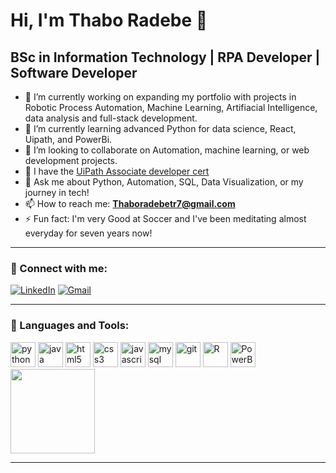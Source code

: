 # Hi, I'm Thabo Radebe 👋

## BSc in Information Technology | RPA Developer | Software Developer

- 🔭 I’m currently working on expanding my portfolio with projects in Robotic Process Automation, Machine Learning, Artifiacial Intelligence, data analysis and full-stack development.
- 🌱 I’m currently learning advanced Python for data science, React, Uipath, and PowerBi.
- 👯 I’m looking to collaborate on Automation, machine learning, or web development projects.
- 🤔 I have the [UiPath Associate developer cert](https://credentials.uipath.com/db7edce2-5560-45ee-b5db-c6c456700a95#acc.c2owUMBY)
- 💬 Ask me about Python, Automation, SQL, Data Visualization, or my journey in tech!
- 📫 How to reach me: **Thaboradebetr7@gmail.com**
- ⚡ Fun fact: I'm very Good at Soccer and I've been meditating almost everyday for seven years now!

---

### 👔 Connect with me:

[![LinkedIn](https://img.shields.io/badge/LinkedIn-0A66C2?style=for-the-badge&logo=linkedin&logoColor=white)](https://www.linkedin.com/in/thabo-radebe-90005525a/)
[![Gmail](https://img.shields.io/badge/Gmail-EA4335?style=for-the-badge&logo=gmail&logoColor=white)](mailto:Thaboradebetr7@gmail.com)

---

### 🚀 Languages and Tools:

<p align="left">
<!-- Python -->
<img src="https://cdn.jsdelivr.net/gh/devicons/devicon/icons/python/python-original-wordmark.svg" alt="python" width="40" height="40"/>
<!-- Java -->
<img src="https://cdn.jsdelivr.net/gh/devicons/devicon/icons/java/java-original-wordmark.svg" alt="java" width="40" height="40"/>
<!-- HTML5 -->
<img src="https://cdn.jsdelivr.net/gh/devicons/devicon/icons/html5/html5-original-wordmark.svg" alt="html5" width="40" height="40"/>
<!-- CSS3 -->
<img src="https://cdn.jsdelivr.net/gh/devicons/devicon/icons/css3/css3-original-wordmark.svg" alt="css3" width="40" height="40"/>
<!-- JavaScript -->
<img src="https://cdn.jsdelivr.net/gh/devicons/devicon/icons/javascript/javascript-original.svg" alt="javascript" width="40" height="40"/>
<!-- MySQL -->
<img src="https://cdn.jsdelivr.net/gh/devicons/devicon/icons/mysql/mysql-original-wordmark.svg" alt="mysql" width="40" height="40"/>
<!-- Git -->
<img src="https://cdn.jsdelivr.net/gh/devicons/devicon/icons/git/git-original-wordmark.svg" alt="git" width="40" height="40"/>
<!-- R -->
<img src="https://cdn.jsdelivr.net/gh/devicons/devicon/icons/r/r-original.svg" alt="R" width="40" height="40"/>
<!-- Power BI -->
<img src="https://github.com/microsoft/PowerBI-Icons/blob/main/SVG/Power-BI.svg" alt="PowerBI" width="40" height="40"/>
<!-- Uipath -->
<img src="https://raw.githubusercontent.com/UiPath/angular-components/master/logo.png" width="135" />


</p>

---


<!---
Thabo-Radebe/Thabo-Radebe is a ✨ special ✨ repository because its `README.md` (this file) appears on your GitHub profile.
You can click the Preview link to take a look at your changes.
--->
